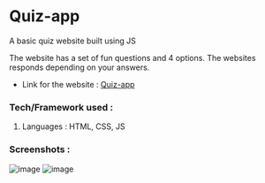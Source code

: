 # Quiz-app

A basic quiz website built using JS

The website has a set of fun questions and 4 options. The websites responds depending on your answers.
- Link for the website : [Quiz-app](https://sumitmule.github.io/quiz-app/)

### Tech/Framework used : 
1. Languages : HTML, CSS, JS

### Screenshots : 
![image](https://github.com/sumitmule/quiz-app/assets/111048440/697011dd-9d57-4211-8c02-7fe70af6b254)
![image](https://github.com/sumitmule/quiz-app/assets/111048440/05e909da-ffd1-42e5-ba5b-c07aaf3947e8)
